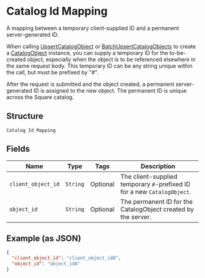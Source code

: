 
# Catalog Id Mapping

A mapping between a temporary client-supplied ID and a permanent server-generated ID.

When calling [UpsertCatalogObject](/doc/api/catalog.md#upsert-catalog-object) or
[BatchUpsertCatalogObjects](/doc/api/catalog.md#batch-upsert-catalog-objects) to
create a [CatalogObject](/doc/models/catalog-object.md) instance, you can supply
a temporary ID for the to-be-created object, especially when the object is to be referenced
elsewhere in the same request body. This temporary ID can be any string unique within
the call, but must be prefixed by "#".

After the request is submitted and the object created, a permanent server-generated ID is assigned
to the new object. The permanent ID is unique across the Square catalog.

## Structure

`Catalog Id Mapping`

## Fields

| Name | Type | Tags | Description |
|  --- | --- | --- | --- |
| `client_object_id` | `String` | Optional | The client-supplied temporary `#`-prefixed ID for a new `CatalogObject`. |
| `object_id` | `String` | Optional | The permanent ID for the CatalogObject created by the server. |

## Example (as JSON)

```json
{
  "client_object_id": "client_object_id0",
  "object_id": "object_id8"
}
```

